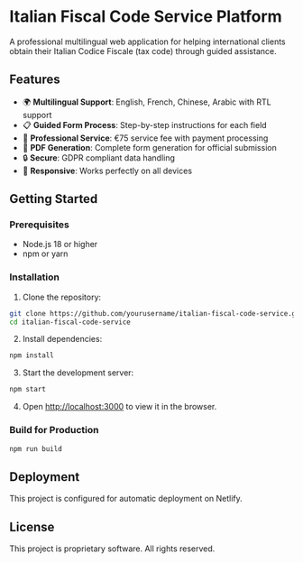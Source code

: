 # Italian Fiscal Code Service Platform

A professional multilingual web application for helping international clients obtain their Italian Codice Fiscale (tax code) through guided assistance.

## Features

- 🌍 **Multilingual Support**: English, French, Chinese, Arabic with RTL support
- 📋 **Guided Form Process**: Step-by-step instructions for each field
- 💼 **Professional Service**: €75 service fee with payment processing
- 📄 **PDF Generation**: Complete form generation for official submission
- 🔒 **Secure**: GDPR compliant data handling
- 📱 **Responsive**: Works perfectly on all devices

## Getting Started

### Prerequisites
- Node.js 18 or higher
- npm or yarn

### Installation

1. Clone the repository:
```bash
git clone https://github.com/yourusername/italian-fiscal-code-service.git
cd italian-fiscal-code-service
```

2. Install dependencies:
```bash
npm install
```

3. Start the development server:
```bash
npm start
```

4. Open [http://localhost:3000](http://localhost:3000) to view it in the browser.

### Build for Production

```bash
npm run build
```

## Deployment

This project is configured for automatic deployment on Netlify.

## License

This project is proprietary software. All rights reserved.
